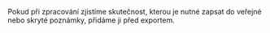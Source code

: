 Pokud při zpracování zjistíme skutečnost, kterou je nutné zapsat do veřejné nebo skryté poznámky, přidáme ji před exportem.
